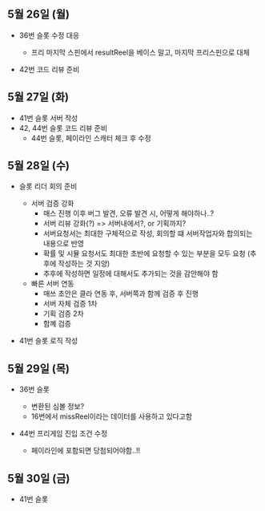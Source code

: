 
## 5월 26일 (월)

- 36번 슬롯 수정 대응
	- 프리 마지막 스핀에서 resultReel을 베이스 말고, 마지막 프리스핀으로 대체

- 42번 코드 리뷰 준비



## 5월 27일 (화)

- 41번 슬롯 서버 작성
- 42, 44번 슬롯 코드 리뷰 준비
	- 44번 슬롯, 페이라인 스캐터 체크 후 수정


## 5월 28일 (수)

- 슬롯 리더 회의 준비
	- 서버 검증 강화
		- 매스 진행 이후 버그 발견, 오류 발견 시, 어떻게 해야하나..?
		- 서버 리뷰 강화(?) => 서버내에서?, or 기획까지?
		- 서버요청서는 최대한 구체적으로 작성, 회의할 떄 서버작업자와 합의되는 내용으로 반영
		- 확률 및 시뮬 요청서도 최대한 초반에 요청할 수 있는 부분을 모두 요청 (추후에 작성하는 것 지양)
		- 추후에 작성하면 일정에 대해서도 추가되는 것을 감안해야 함
	- 빠른 서버 연동
		- 매쓰 초안은 클라 연동 후, 서버쪽과 함께 검증 후 진행
		- 서버 자체 검증 1차
		- 기획 검증 2차
		- 함꼐 검증

- 41번 슬롯 로직 작성


## 5월 29일 (목)

- 36번 슬롯
	- 변환된 심볼 정보?
	- 16번에서 missReel이라는 데이터를 사용하고 있다고함

- 44번 프리게임 진입 조건 수정
	- 페이라인에 포함되면 당첨되어야함..!!


## 5월 30일 (금)

- 41번 슬롯